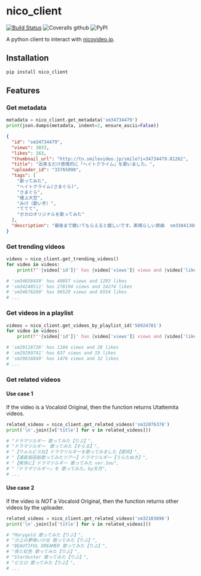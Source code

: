 # nico_client

[![Build Status](https://travis-ci.com/jaeseopark/nico_client.svg?branch=master)](https://travis-ci.com/jaeseopark/nico_client) ![Coveralls github](https://img.shields.io/coveralls/github/jaeseopark/nico_client.svg) ![PyPI](https://img.shields.io/pypi/v/nico_client.svg)

A python client to interact with [nicovideo.jp](https://nicovideo.jp).

## Installation

```bash
pip install nico_client
```

## Features

### Get metadata

```python
metadata = nico_client.get_metadata('sm34734479')
print(json.dumps(metadata, indent=2, ensure_ascii=False))
```

```json
{
  "id": "sm34734479",
  "views": 3033,
  "likes": 163,
  "thumbnail_url": "http://tn.smilevideo.jp/smile?i=34734479.81262",
  "title": "出来るだけ感情的に「ヘイトクライム」を歌いました。",
  "uploader_id": "33765098",
  "tags": [
    "歌ってみた",
    "ヘイトクライム(さまぐら)",
    "さまぐら",
    "檀上大空",
    "みけ（歌い手）",
    "ててて",
    "ボカロオリジナルを歌ってみた"
  ],
  "description": "最後まで聴いてもらえると嬉しいです。素晴らしい原曲  sm33841308MIX　みけ　mylist/58924781　https://twitter.com/rnike_san 歌　ててて　mylist/41403147　https://twitter.com/tetete2525"
}
```

### Get trending videos

```python
videos = nico_client.get_trending_videos()
for video in videos:
    print(f"'{video['id']}' has {video['views']} views and {video['likes']} likes")

# 'sm34658459' has 40057 views and 1293 likes
# 'sm34248511' has 278194 views and 14274 likes
# 'sm34676260' has 96529 views and 6554 likes
# ...
```

### Get videos in a playlist

```python
videos = nico_client.get_videos_by_playlist_id('58924781')
for video in videos:
    print(f"'{video['id']}' has {video['views']} views and {video['likes']} likes")

# 'sm29118726' has 1104 views and 28 likes
# 'sm29299741' has 837 views and 19 likes
# 'sm29816849' has 1476 views and 32 likes
# ...
```

### Get related videos

#### Use case 1

If the video is a Vocaloid Original, then the function returns Utattemita videos.

```python
related_videos = nico_client.get_related_videos('sm32076378')
print('\n'.join([v['title'] for v in related_videos]))

# "ドラマツルギー 歌ってみた【りぶ】",
# "ドラマツルギー　歌ってみた【そらる】",
# "【ウォルピス社】ドラマツルギーを歌ってみました【提供】",
# "【浦島坂田船歌ってみたツアー】ドラマツルギー【うらたぬき】",
# "【爽快に】ドラマツルギー 歌ってみた ver.Sou",
# "『ドラマツルギー』を 歌ってみた。by天月",
# ...
```

#### Use case 2

If the video is _NOT_ a Vocaloid Original, then the function returns other videos by the uploader.

```python
related_videos = nico_client.get_related_videos('sm32103696')
print('\n'.join([v['title'] for v in related_videos]))

# "Marygold 歌ってみた【りぶ】",
# "沙上の夢喰い少女 歌ってみた【りぶ】",
# "BEAUTIFUL DREAMER 歌ってみた【りぶ】",
# "夜と虹色 歌ってみた【りぶ】",
# "Starduster 歌ってみた【りぶ】",
# "ピエロ 歌ってみた【りぶ】",
# ...
```
